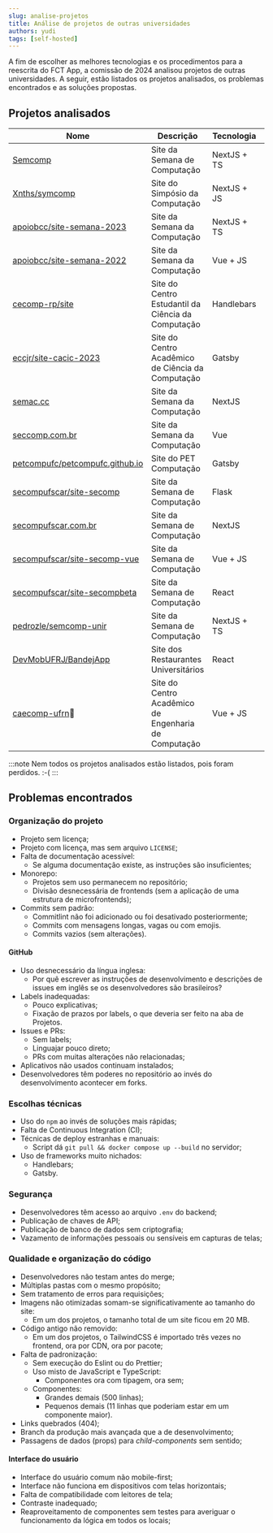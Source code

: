```yaml
---
slug: analise-projetos
title: Análise de projetos de outras universidades
authors: yudi
tags: [self-hosted]
---
```


A fim de escolher as melhores tecnologias e os procedimentos para a reescrita do FCT App, a comissão de 2024 analisou projetos de outras universidades. A seguir, estão listados os projetos analisados, os problemas encontrados e as soluções propostas.

<!-- truncate -->

## Projetos analisados

| Nome                                                                                                                  | Descrição                                            | Tecnologia  | Universidade      |
| --------------------------------------------------------------------------------------------------------------------- | ---------------------------------------------------- | ----------- | ----------------- |
| [Semcomp](https://github.com/semcomp/semcomp/tree/670a964de8a7cf6fa01c34efbf37655d0f2583e0)                           | Site da Semana de Computação                         | NextJS + TS | ICMC-USP          |
| [Xnths/symcomp](https://github.com/Xnths/symcomp/tree/ecd79c39c1d312299cf5909b4d16c7e27af4291e)                       | Site do Simpósio da Computação                       | NextJS + JS | IME-USP           |
| [apoiobcc/site-semana-2023](https://github.com/apoiobcc/site-semana-2023)                                             | Site da Semana da Computação                         | NextJS + TS | IME-USP           |
| [apoiobcc/site-semana-2022](https://github.com/apoiobcc/site-semana-2022)                                             | Site da Semana da Computação                         | Vue + JS    | IME-USP           |
| [cecomp-rp/site](https://github.com/cecomp-rp/site)                                                                   | Site do Centro Estudantil da Ciência da Computação   | Handlebars  | FFCLRP-USP        |
| [eccjr/site-cacic-2023](https://github.com/eccjr/site-cacic-2023)                                                     | Site do Centro Acadêmico de Ciência da Computação    | Gatsby      | IBILCE-Unesp SJRP |
| [semac.cc](https://web.archive.org/web/20240912160235/https://semac.cc/)                                              | Site da Semana da Computação                         | NextJS      | IBILCE-Unesp SJRP |
| [seccomp.com.br](https://web.archive.org/web/20240912160401/https://seccomp.com.br/)                                  | Site da Semana da Computação                         | Vue         | IGCE-Unesp RC     |
| [petcompufc/petcompufc.github.io](https://github.com/petcompufc/petcompufc.github.io)                                 | Site do PET Computação                               | Gatsby      | UFC               |
| [secompufscar/site-secomp](https://github.com/secompufscar/site-secomp/tree/7d74d378daf150db6c3678181caedd0c8c4ccf52) | Site da Semana de Computação                         | Flask       | UFSCar            |
| [secompufscar.com.br](https://web.archive.org/web/20240812013048/https://www.secompufscar.com.br/)                    | Site da Semana de Computação                         | NextJS      | UFSCar            |
| [secompufscar/site-secomp-vue](https://github.com/secompufscar/site-secomp-vue)                                       | Site da Semana de Computação                         | Vue + JS    | UFSCar            |
| [secompufscar/site-secompbeta](https://github.com/secompufscar/site-secompbeta)                                       | Site da Semana de Computação                         | React       | UFSCar            |
| [pedrozle/semcomp-unir](https://github.com/pedrozle/semcomp-unir)                                                     | Site da Semana de Computação                         | NextJS + TS | UNIR              |
| [DevMobUFRJ/BandejApp](https://github.com/DevMobUFRJ/BandejApp/tree/196f62ae366b1ea2de52aecdfa10e34fe434eb51)         | Site dos Restaurantes Universitários                 | React       | UFRJ              |
| [caecomp-ufrn](https://github.com/caecomp-ufrn/site-ca)🥇                                                             | Site do Centro Acadêmico de Engenharia de Computação | Vue + JS    | UFRN              |

:::note
Nem todos os projetos analisados estão listados, pois foram perdidos. :-(
:::

## Problemas encontrados

### Organização do projeto

- Projeto sem licença;
- Projeto com licença, mas sem arquivo `LICENSE`;
- Falta de documentação acessível:
  - Se alguma documentação existe, as instruções são insuficientes;
- Monorepo:
  - Projetos sem uso permanecem no repositório;
  - Divisão desnecessária de frontends (sem a aplicação de uma estrutura de microfrontends);
- Commits sem padrão:
  - Commitlint não foi adicionado ou foi desativado posteriormente;
  - Commits com mensagens longas, vagas ou com emojis.
  - Commits vazios (sem alterações).

#### GitHub

- Uso desnecessário da língua inglesa:
  - Por quê escrever as instruções de desenvolvimento e descrições de issues em inglês se os desenvolvedores são brasileiros?
- Labels inadequadas:
  - Pouco explicativas;
  - Fixação de prazos por labels, o que deveria ser feito na aba de Projetos.
- Issues e PRs:
  - Sem labels;
  - Linguajar pouco direto;
  - PRs com muitas alterações não relacionadas;
- Aplicativos não usados continuam instalados;
- Desenvolvedores têm poderes no repositório ao invés do desenvolvimento acontecer em forks.

### Escolhas técnicas

- Uso do `npm` ao invés de soluções mais rápidas;
- Falta de Continuous Integration (CI);
- Técnicas de deploy estranhas e manuais:
  - Script dá `git pull && docker compose up --build` no servidor;
- Uso de frameworks muito nichados:
  - Handlebars;
  - Gatsby.

### Segurança

- Desenvolvedores têm acesso ao arquivo `.env` do backend;
- Publicação de chaves de API;
- Publicação de banco de dados sem criptografia;
- Vazamento de informações pessoais ou sensíveis em capturas de telas;

### Qualidade e organização do código

- Desenvolvedores não testam antes do merge;
- Múltiplas pastas com o mesmo propósito;
- Sem tratamento de erros para requisições;
- Imagens não otimizadas somam-se significativamente ao tamanho do site:
  - Em um dos projetos, o tamanho total de um site ficou em 20 MB.
- Código antigo não removido:
  - Em um dos projetos, o TailwindCSS é importado três vezes no frontend, ora por CDN, ora por pacote;
- Falta de padronização:
  - Sem execução do Eslint ou do Prettier;
  - Uso misto de JavaScript e TypeScript:
    - Componentes ora com tipagem, ora sem;
  - Componentes:
    - Grandes demais (500 linhas);
    - Pequenos demais (11 linhas que poderiam estar em um componente maior).
- Links quebrados (404);
- Branch da produção mais avançada que a de desenvolvimento;
- Passagens de dados (props) para _child-components_ sem sentido;

#### Interface do usuário

- Interface do usuário comum não mobile-first;
- Interface não funciona em dispositivos com telas horizontais;
- Falta de compatibilidade com leitores de tela;
- Contraste inadequado;
- Reaproveitamento de componentes sem testes para averiguar o funcionamento da lógica em todos os locais;
